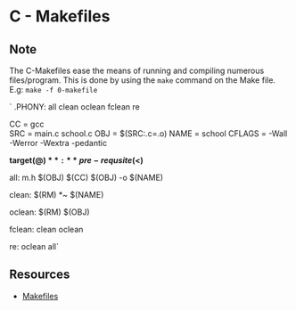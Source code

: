 # C - Makefiles

## Note
The C-Makefiles ease the means of running and compiling numerous files/program. This is done by using the `make` command on the Make file. 
	E.g: `make -f 0-makefile`


` .PHONY: all clean oclean fclean re

CC = gcc  
SRC = main.c school.c
OBJ = $(SRC:.c=.o)
NAME = school
CFLAGS = -Wall -Werror -Wextra -pedantic

**target($@)**: **pre-requsite($<)**

all: m.h $(OBJ)
        $(CC) $(OBJ) -o $(NAME)

clean:
        $(RM) *~ $(NAME)

oclean:
        $(RM) $(OBJ)

fclean: clean oclean

re: oclean all`


## Resources
- [Makefiles](https://opensource.com/article/18/8/what-how-makefile)

